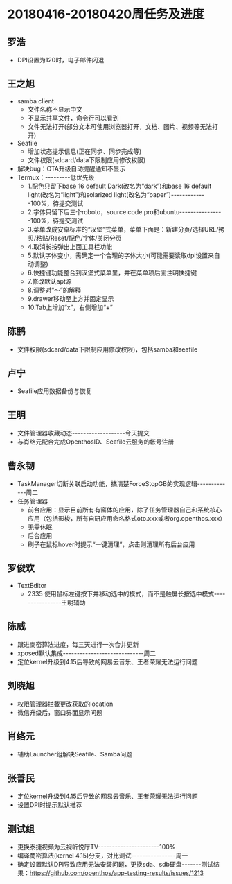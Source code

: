 # 20180416-20180420周任务及进度

## 罗浩
- DPI设置为120时，电子邮件闪退

## 王之旭
- samba client
   - 文件名称不显示中文
   - 不显示共享文件，命令行可以看到
   - 文件无法打开(部分文本可使用浏览器打开，文档、图片、视频等无法打开)
- Seafile
   - 增加状态提示信息(正在同步、同步完成等)
   - 文件权限(sdcard/data下限制应用修改权限)
- 解决bug：OTA升级自动提醒通知不显示
- Termux：---------低优先级
   - 1.配色只留下base 16 default Dark(改名为“dark”)和base 16 default light(改名为“light”)和solarized light(改名为“paper”)-------------100%，待提交测试
   - 2.字体只留下后三个roboto，source code pro和ubuntu----------------100%，待提交测试
   - 3.菜单改成安卓标准的“汉堡”式菜单，菜单下面是：新建分页/选择URL/拷贝/粘贴/Reset/配色/字体/关闭分页
   - 4.取消长按弹出上面工具栏功能
   - 5.默认字体变小，需确定一个合理的字体大小(可能需要读取dpi设置来自动调整)
   - 6.快捷键功能整合到汉堡式菜单里，并在菜单项后面注明快捷键
   - 7.修改默认apt源
   - 8.调整对“～”的解释
   - 9.drawer移动至上方并固定显示
   - 10.Tab上增加“x”，右侧增加“+”

## 陈鹏
- 文件权限(sdcard/data下限制应用修改权限)，包括samba和seafile

## 卢宁
- Seafile应用数据备份与恢复

## 王明
- 文件管理器收藏动态-------------------今天提交
- 与肖络元配合完成OpenthosID、Seafile云服务的帐号注册

## 曹永韧
- TaskManager切断关联启动功能，搞清楚ForceStopGB的实现逻辑-------------周二
- 任务管理器
   - 前台应用：显示目前所有有窗体的应用，除了任务管理器自己和系统核心应用（包括影梭，所有自研应用命名格式oto.xxx或者org.openthos.xxx）
   - 无需休眠
   - 后台应用
   - 刷子在鼠标hover时提示“一键清理”，点击则清理所有后台应用

## 罗俊欢
- TextEditor
   - 2335 使用鼠标左键按下并移动选中的模式，而不是触屏长按选中模式----------------王明辅助

## 陈威
- 跟进商密算法进度，每三天进行一次合并更新
- xposed默认集成-----------------------------周二
- 定位kernel升级到4.15后导致的网易云音乐、王者荣耀无法运行问题

## 刘晓旭
- 权限管理器拦截更改获取的location
- 微信升级后，窗口界面显示问题

## 肖络元
- 辅助Launcher组解决Seafile、Samba问题

## 张善民
- 定位kernel升级到4.15后导致的网易云音乐、王者荣耀无法运行问题
- 设置DPI时提示默认推荐

## 测试组
- 更换泰捷视频为云视听悦厅TV----------------------100%
- 编译商密算法(kernel 4.15)分支，对比测试----------------周一
- 确定设置默认DPI导致应用无法安装问题，更换sda、sdb硬盘-------测试结果：https://github.com/openthos/app-testing-results/issues/1213
